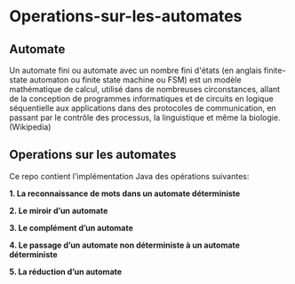 # Operations-sur-les-automates
## Automate
Un automate fini ou automate avec un nombre fini d'états (en anglais finite-state automaton ou finite state machine ou FSM) est un modèle mathématique de calcul, utilisé dans de nombreuses circonstances, allant de la conception de programmes informatiques et de circuits en logique séquentielle aux applications dans des protocoles de communication, en passant par le contrôle des processus, la linguistique et même la biologie. (Wikipedia)
## Operations sur les automates
Ce repo contient l'implémentation Java des opérations suivantes:

**1. La reconnaissance de mots dans un automate déterministe**

**2. Le miroir d’un automate**

**3. Le complément d’un automate**

**4. Le passage d’un automate non déterministe à un automate déterministe**

**5. La réduction d’un automate**
